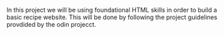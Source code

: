 In this project we will be using foundational HTML skills
in order to build a basic recipe website. This will be done 
by following the project guidelines provdided by the odin projecct.
